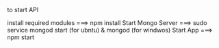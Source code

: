 

to start API

install required modules ===> npm install
Start Mongo Server ===> sudo service mongod start (for ubntu) & mongod (for windwos)
Start App ===> npm start